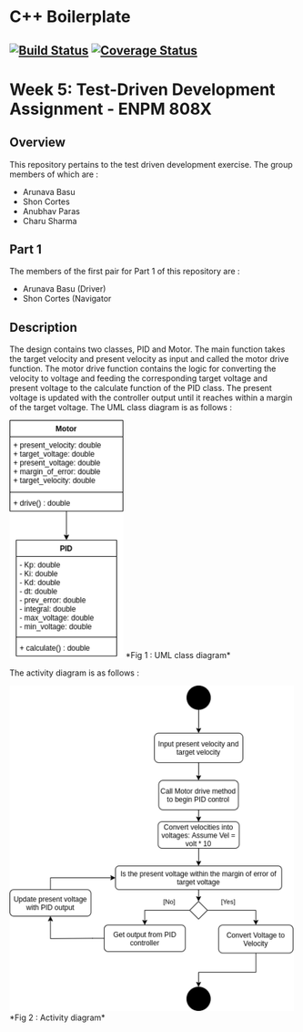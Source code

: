 # C++ Boilerplate
[![Build Status](https://app.travis-ci.com/llDev-Rootll/PID_Motor.svg?branch=master)](https://app.travis-ci.com/llDev-Rootll/PID_Motor)
[![Coverage Status](https://coveralls.io/repos/github/llDev-Rootll/PID_Motor/badge.svg?branch=master)](https://coveralls.io/github/llDev-Rootll/PID_Motor?branch=master)
---


# Week 5: Test-Driven Development Assignment - ENPM 808X

## Overview

This repository pertains to the test driven development exercise. The group members of which are :

- Arunava Basu
- Shon Cortes
- Anubhav Paras
- Charu Sharma

## Part 1 
The members of the first pair for Part 1 of this repository are :
 - Arunava Basu (Driver)
 - Shon Cortes (Navigator
 
## Description
The design contains two classes, PID and Motor. The main function takes the target velocity and present velocity as input and called the motor drive function. The motor drive function contains the logic for converting the velocity to voltage and feeding the corresponding target voltage and present voltage to the calculate function of the PID class. 
The present voltage is updated with the controller output until it reaches within a margin of the target voltage. The UML class diagram is as follows : 

<img alt="UML" src="assets/UML.png" width="200" />
*Fig 1 :  UML class diagram*


The activity diagram is as follows : 

<img alt="Activity" src="assets/Activity.png" width="500" />
*Fig 2 :  Activity diagram*

